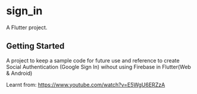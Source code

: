 # sign_in

A Flutter project.

## Getting Started

A project to keep a sample code for future use and reference to create Social Authentication (Google Sign In) wihout using Firebase in Flutter(Web & Android)

Learnt from: https://www.youtube.com/watch?v=E5WgU6ERZzA

